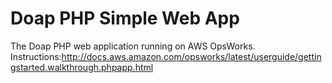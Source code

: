 # Doap PHP Simple Web App

The Doap PHP web application running on AWS OpsWorks.
Instructions:http://docs.aws.amazon.com/opsworks/latest/userguide/gettingstarted.walkthrough.phpapp.html
